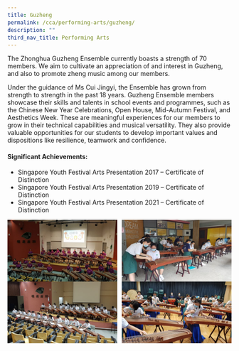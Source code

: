 ```yaml
---
title: Guzheng
permalink: /cca/performing-arts/guzheng/
description: ""
third_nav_title: Performing Arts
---
```

The Zhonghua Guzheng Ensemble currently boasts a strength of 70 members. We aim to cultivate an appreciation of and interest in Guzheng, and also to promote zheng music among our members.  

Under the guidance of Ms Cui Jingyi, the Ensemble has grown from strength to strength in the past 18 years.
Guzheng Ensemble members showcase their skills and talents in school events and programmes, such as the Chinese New Year Celebrations, Open House, Mid-Autumn Festival, and Aesthetics Week.  These are meaningful experiences for our members to grow in their technical capabilities and musical versatility. They also provide valuable opportunities for our students to develop important values and dispositions like resilience, teamwork and confidence.  

#### **Significant Achievements:**

* Singapore Youth Festival Arts Presentation 2017 – Certificate of Distinction
* Singapore Youth Festival Arts Presentation 2019 – Certificate of Distinction
* Singapore Youth Festival Arts Presentation 2021 – Certificate of Distinction

<img src="/images/guzheng1.jpg" style="width:49%" align="left">
<img src="/images/guzheng2.jpg" style="width:49%" align="right">

<br clear="left">

<img src="/images/guzheng3.jpg" style="width:49%" align="left">
<img src="/images/guzheng4.jpg" style="width:49%" align="right">